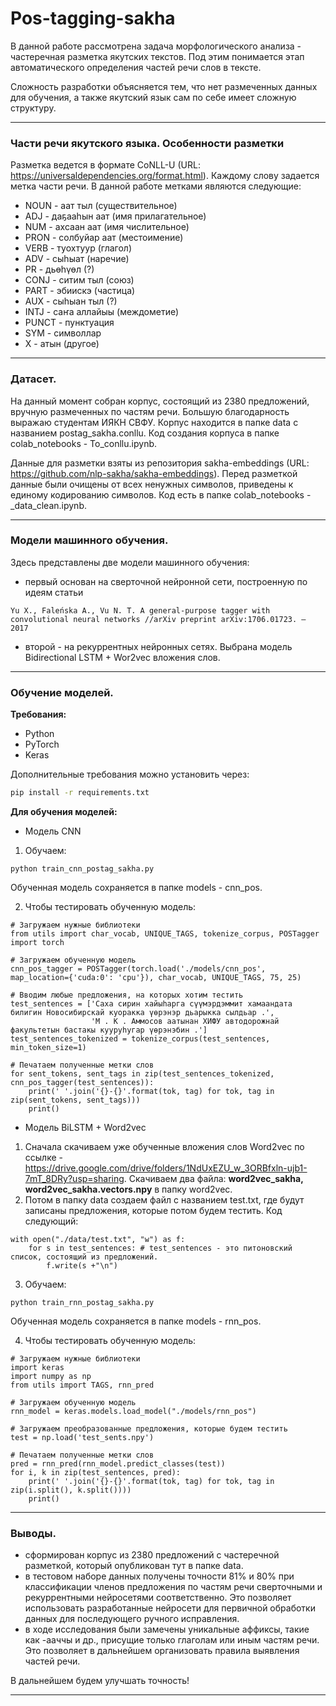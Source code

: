 # Pos-tagging-sakha
В данной работе рассмотрена задача морфологического анализа - частеречная разметка якутских текстов. Под этим понимается этап автоматического определения частей речи слов в тексте.

Сложность разработки объясняется тем, что нет размеченных данных для обучения, а также якутский язык сам по себе имеет сложную структуру.
___
### Части речи якутского языка. Особенности разметки
Разметка ведется в формате CoNLL-U (URL: https://universaldependencies.org/format.html). Каждому слову задается метка части речи. В данной работе метками являются следующие:
*	NOUN - аат тыл (существительное)
*	ADJ - даҕааһын аат (имя прилагательное)
*	NUM - ахсаан аат (имя числительное)
*	PRON - солбуйар аат (местоимение)
*	VERB - туохтуур (глагол) 
*	ADV - сыһыат (наречие) 
*	PR - дьөһүөл (?)
*	CONJ - ситим тыл (союз) 
*	PART - эбиискэ (частица)
*  AUX - сыһыан тыл (?) 
*	INTJ - саҥа аллайыы (междометие) 
*	PUNCT - пунктуация 
*  SYM - символлар
*  X - атын (другое)
___

### Датасет.
На данный момент собран корпус, состоящий из 2380 предложений, вручную размеченных по частям речи. Большую благодарность выражаю студентам ИЯКН СВФУ. Корпус находится в папке data с названием postag_sakha.conllu. Код создания корпуса в папке colab_notebooks - To_conllu.ipynb.

Данные для разметки взяты из репозитория sakha-embeddings (URL: https://github.com/nlp-sakha/sakha-embeddings). Перед разметкой данные были очищены от всех ненужных символов, приведены к единому кодированию символов. Код есть в папке colab_notebooks - _data_clean.ipynb.

___
### Модели машинного обучения.
Здесь представлены две модели машинного обучения: 
* первый основан на сверточной нейронной сети, построенную по идеям статьи 
```
Yu X., Faleńska A., Vu N. T. A general-purpose tagger with convolutional neural networks //arXiv preprint arXiv:1706.01723. – 2017
```
* второй - на рекуррентных нейронных сетях. Выбрана модель Bidirectional LSTM + Wor2vec вложения слов.
___
### Обучение моделей.
__Требования:__
- Python 
- PyTorch 
- Keras

Дополнительные требования можно установить через:
```bash
pip install -r requirements.txt
```
__Для обучения моделей:__

- Модель CNN
1. Обучаем:
```
python train_cnn_postag_sakha.py
```
Обученная модель сохраняется в папке models - cnn_pos.

2. Чтобы тестировать обученную модель:
```
# Загружаем нужные библиотеки
from utils import char_vocab, UNIQUE_TAGS, tokenize_corpus, POSTagger
import torch

# Загружаем обученную модель
cnn_pos_tagger = POSTagger(torch.load('./models/cnn_pos', map_location={'cuda:0': 'cpu'}), char_vocab, UNIQUE_TAGS, 75, 25)

# Вводим любые предложения, на которых хотим тестить
test_sentences = ['Саха сирин хайыһарга сүүмэрдэммит хамаандата билигин Новосибирскай куоракка үөрэнэр дьарыкка сылдьар .',
                  'М . К . Аммосов аатынан ХИФУ автодорожнай факультетын бастакы кууруһугар үөрэнэбин .']
test_sentences_tokenized = tokenize_corpus(test_sentences, min_token_size=1)

# Печатаем полученные метки слов
for sent_tokens, sent_tags in zip(test_sentences_tokenized, cnn_pos_tagger(test_sentences)):
    print(' '.join('{}-{}'.format(tok, tag) for tok, tag in zip(sent_tokens, sent_tags)))
    print()
```
- Модель BiLSTM + Word2vec
1. Сначала скачиваем уже обученные вложения слов Word2vec по ссылке - https://drive.google.com/drive/folders/1NdUxEZU_w_3ORBfxln-ujb1-7mT_8DRy?usp=sharing. Скачиваем два файла: **word2vec_sakha, word2vec_sakha.vectors.npy** в папку word2vec.
2. Потом в папку data создаем файл с названием test.txt, где будут записаны предложения, которые потом будем тестить. Код следующий:
```
with open("./data/test.txt", "w") as f:
    for s in test_sentences: # test_sentences - это питоновский список, состоящий из предложений.
        f.write(s +"\n")
```
3. Обучаем:
```
python train_rnn_postag_sakha.py
```
Обученная модель сохраняется в папке models - rnn_pos.

4. Чтобы тестировать обученную модель:
```
# Загружаем нужные библиотеки
import keras
import numpy as np
from utils import TAGS, rnn_pred

# Загружаем обученную модель
rnn_model = keras.models.load_model("./models/rnn_pos")

# Загружаем преобразованные предложения, которые будем тестить
test = np.load('test_sents.npy')

# Печатаем полученные метки слов
pred = rnn_pred(rnn_model.predict_classes(test))
for i, k in zip(test_sentences, pred):
    print(' '.join('{}-{}'.format(tok, tag) for tok, tag in zip(i.split(), k.split())))
    print()
```
___
### Выводы.

* сформирован корпус из 2380 предложений с частеречной разметкой, который опубликован тут в папке data.
* в тестовом наборе данных получены точности 81% и 80% при классификации членов предложения по частям речи сверточными и рекуррентными нейросетями соответственно. Это позволяет использовать разработанные нейросети для первичной обработки данных для последующего ручного исправления.
* в ходе исследования были замечены уникальные аффиксы, такие как -ааччы и др., присущие только глаголам или иным частям речи. Это позволяет в дальнейшем организовать правила выявления частей речи.

В дальнейшем будем улучшать точность!
___
